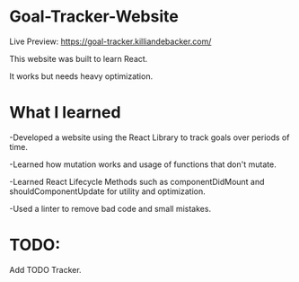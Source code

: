 # Goal-Tracker-Website #
Live Preview: https://goal-tracker.killiandebacker.com/

This website was built to learn React.

It works but needs heavy optimization.

# What I learned #
-Developed a website using the React Library to track goals over periods of time.

-Learned how mutation works and usage of functions that don't mutate.

-Learned React Lifecycle Methods such as componentDidMount and shouldComponentUpdate for utility and optimization.

-Used a linter to remove bad code and small mistakes.

# TODO: #
Add TODO Tracker.
